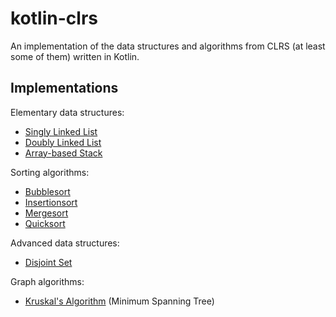 # kotlin-clrs
An implementation of the data structures and algorithms from CLRS (at least some of them) written in Kotlin.

## Implementations
Elementary data structures:
* [Singly Linked List](src/main/kotlin/de/netherspace/libs/kotlinclrs/elementarydatastructures/SinglyLinkedList.kt)
* [Doubly Linked List](src/main/kotlin/de/netherspace/libs/kotlinclrs/elementarydatastructures/DoublyLinkedList.kt)
* [Array-based Stack](src/main/kotlin/de/netherspace/libs/kotlinclrs/elementarydatastructures/ArrayStack.kt)

Sorting algorithms:
* [Bubblesort](src/main/kotlin/de/netherspace/libs/kotlinclrs/sorting/BubbleSort.kt)
* [Insertionsort](src/main/kotlin/de/netherspace/libs/kotlinclrs/sorting/InsertionSort.kt)
* [Mergesort](src/main/kotlin/de/netherspace/libs/kotlinclrs/sorting/MergeSort.kt)
* [Quicksort](src/main/kotlin/de/netherspace/libs/kotlinclrs/sorting/QuickSort.kt)

Advanced data structures:
* [Disjoint Set](src/main/kotlin/de/netherspace/libs/kotlinclrs/advanceddatastructures/DisjointSet.kt)

Graph algorithms:
* [Kruskal's Algorithm](src/main/kotlin/de/netherspace/libs/kotlinclrs/graphalgorithms/KruskalMST.kt) (Minimum Spanning Tree)

